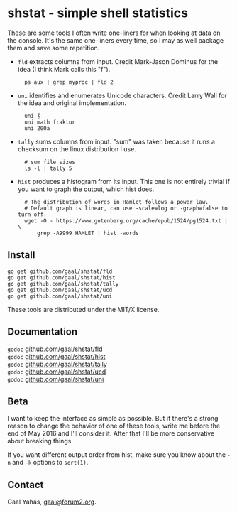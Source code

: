 shstat - simple shell statistics
================================

These are some tools I often write one-liners for when looking at
data on the console. It's the same one-liners every time, so 
I may as well package them and save some repetition.

* `fld` extracts columns from input. Credit Mark-Jason Dominus for
  the idea (I think Mark calls this "f").

        ps aux | grep myproc | fld 2

* `uni` identifies and enumerates Unicode characters. Credit Larry Wall
  for the idea and original implementation.

        uni 𝄞
        uni math fraktur
        uni 200a

* `tally` sums columns from input. "sum" was taken because it runs
  a checksum on the linux distribution I use.

        # sum file sizes
        ls -l | tally 5

* `hist` produces a histogram from its input. This one is not entirely
  trivial if you want to graph the output, which hist does.

        # The distribution of words in Hamlet follows a power law.
        # Default graph is linear, can use -scale=log or -graph=false to turn off.
        wget -O - https://www.gutenberg.org/cache/epub/1524/pg1524.txt | \
            grep -A9999 HAMLET | hist -words


Install
-------

    go get github.com/gaal/shstat/fld
    go get github.com/gaal/shstat/hist
    go get github.com/gaal/shstat/tally
    go get github.com/gaal/shstat/ucd
    go get github.com/gaal/shstat/uni

These tools are distributed under the MIT/X license.

Documentation
-------------

`godoc` [github.com/gaal/shstat/fld](http://godoc.org/github.com/gaal/shstat/fld)  
`godoc` [github.com/gaal/shstat/hist](http://godoc.org/github.com/gaal/shstat/hist)  
`godoc` [github.com/gaal/shstat/tally](http://godoc.org/github.com/gaal/shstat/tally)  
`godoc` [github.com/gaal/shstat/ucd](http://godoc.org/github.com/gaal/shstat/ucd)  
`godoc` [github.com/gaal/shstat/uni](http://godoc.org/github.com/gaal/shstat/uni)  

Beta
----

I want to keep the interface as simple as possible. But if there's
a strong reason to change the behavior of one of these tools,
write me before the end of May 2016 and I'll consider it. After that
I'll be more conservative about breaking things.

If you want different output order from hist, make sure you know about
the `-n` and `-k` options to `sort(1)`.

Contact
-------

Gaal Yahas, <gaal@forum2.org>.
